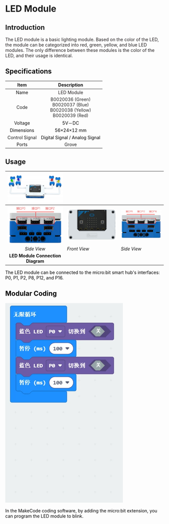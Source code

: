 # LED Module
## Introduction  
<font style="color:rgb(35,31,32);">The LED module is a basic lighting module. Based on the color of the LED, the module can be categorized into red, green, yellow, and blue LED modules. The only difference between these modules is the color of the LED, and their usage is identical.  </font>

## <font style="color:rgb(13, 13, 13);">Specifications</font>
| Item | **<font style="color:rgb(13, 13, 13);">Description</font>** |
| :---: | :---: |
| <font style="color:rgb(13, 13, 13);">Name</font> | <font style="color:rgb(35,31,32);">LED Module</font> |
| Code | <font style="color:rgba(0, 0, 0, 0.85);">B0020036 (Green)  </font><br/><font style="color:rgba(0, 0, 0, 0.85);">B0020037 (Blue)  </font><br/><font style="color:rgba(0, 0, 0, 0.85);">B0020038 (Yellow)  </font><br/><font style="color:rgba(0, 0, 0, 0.85);">B0020039 (Red)  </font> |
| <font style="color:rgb(13, 13, 13);">Voltage</font> | <font style="color:rgb(0,0,0);">5V－DC</font> |
| <font style="color:rgb(0,0,0);">Dimensions </font> | <font style="color:rgb(0,0,0);">56×24×12 mm</font> |
|  Control Signal   | <font style="color:rgb(0,0,0);"> Digital Signal / Analog Signal  </font> |
| <font style="color:rgb(13, 13, 13);">Ports</font> | Grove |


## **<font style="color:rgb(13, 13, 13);">Usage</font>**
| ![](img/LEDModule01.png) | | |
| :---: | --- | --- |
| ![](img/LEDModule02.png) | ![](img/LEDModule03.png) | ![](img/LEDModule04.png) |
| _<font style="color:rgb(13, 13, 13);">Side View</font>_ | _<font style="color:rgb(13, 13, 13);">Front View</font>_ | _<font style="color:rgb(13, 13, 13);">Side View</font>_ |
| **<font style="color:rgb(13, 13, 13);"> LED Module Connection Diagram</font>** | | |


<font style="color:rgb(0,0,0);">The LED module can be connected to the micro:bit smart hub's interfaces: P0, P1, P2, P8, P12, and P16.  </font>

## <font style="color:rgb(0,0,0);">Modular Coding  </font>
![](img/LEDModule05.webp)

<font style="color:rgb(0,0,0);">In the MakeCode coding software, by adding the micro:bit extension, you can program the LED module to blink.  </font>

